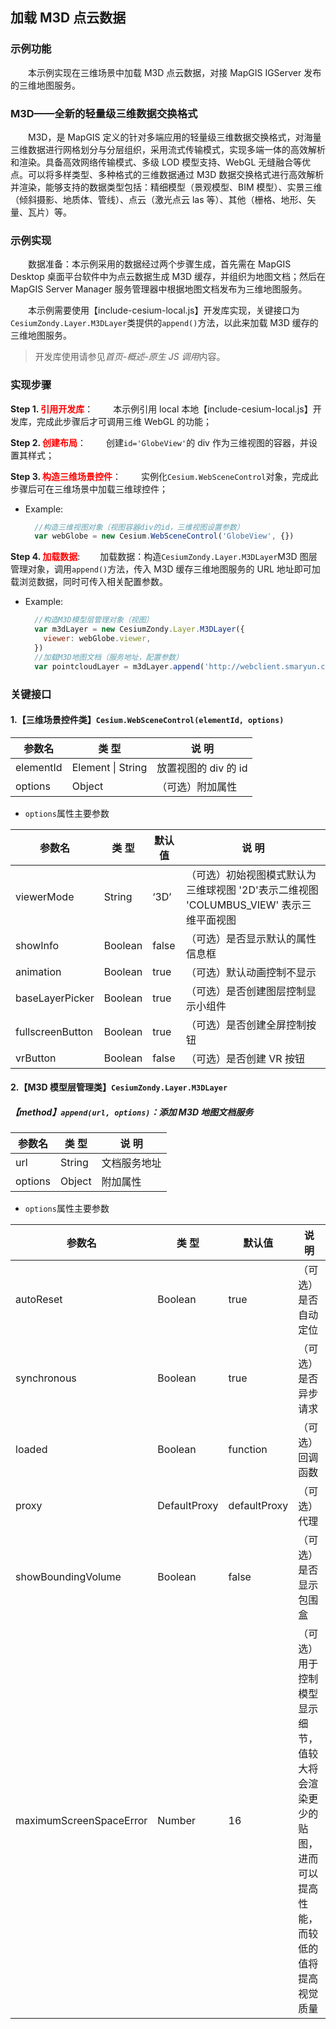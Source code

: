 ## 加载 M3D 点云数据

### 示例功能

&ensp;&ensp;&ensp;&ensp;本示例实现在三维场景中加载 M3D 点云数据，对接 MapGIS IGServer 发布的三维地图服务。

### M3D——全新的轻量级三维数据交换格式

&ensp;&ensp;&ensp;&ensp;M3D，是 MapGIS 定义的针对多端应用的轻量级三维数据交换格式，对海量三维数据进行网格划分与分层组织，采用流式传输模式，实现多端一体的高效解析和渲染。具备高效网络传输模式、多级 LOD 模型支持、WebGL 无缝融合等优点。可以将多样类型、多种格式的三维数据通过 M3D 数据交换格式进行高效解析并渲染，能够支持的数据类型包括：精细模型（景观模型、BIM 模型）、实景三维（倾斜摄影、地质体、管线）、点云（激光点云 las 等）、其他（栅格、地形、矢量、瓦片）等。

### 示例实现

&ensp;&ensp;&ensp;&ensp;数据准备：本示例采用的数据经过两个步骤生成，首先需在 MapGIS Desktop 桌面平台软件中为点云数据生成 M3D 缓存，并组织为地图文档；然后在 MapGIS Server Manager 服务管理器中根据地图文档发布为三维地图服务。

&ensp;&ensp;&ensp;&ensp;本示例需要使用【include-cesium-local.js】开发库实现，关键接口为`CesiumZondy.Layer.M3DLayer`类提供的`append()`方法，以此来加载 M3D 缓存的三维地图服务。

> 开发库使用请参见*首页-概述-原生 JS 调用*内容。

### 实现步骤

**Step 1. <font color=red>引用开发库</font>**：
&ensp;&ensp;&ensp;&ensp;本示例引用 local 本地【include-cesium-local.js】开发库，完成此步骤后才可调用三维 WebGL 的功能；

**Step 2. <font color=red>创建布局</font>**：
&ensp;&ensp;&ensp;&ensp;创建`id='GlobeView'`的 div 作为三维视图的容器，并设置其样式；

**Step 3. <font color=red>构造三维场景控件</font>**：
&ensp;&ensp;&ensp;&ensp;实例化`Cesium.WebSceneControl`对象，完成此步骤后可在三维场景中加载三维球控件；

- Example:
  ```javascript
    //构造三维视图对象（视图容器div的id，三维视图设置参数）
    var webGlobe = new Cesium.WebSceneControl('GlobeView', {})
  ```

**Step 4. <font color=red>加载数据</font>**:
&ensp;&ensp;&ensp;&ensp;加载数据：构造`CesiumZondy.Layer.M3DLayer`M3D 图层管理对象，调用`append()`方法，传入 M3D 缓存三维地图服务的 URL 地址即可加载浏览数据，同时可传入相关配置参数。

- Example:
  ```javascript
    //构造M3D模型层管理对象（视图）
    var m3dLayer = new CesiumZondy.Layer.M3DLayer({
      viewer: webGlobe.viewer,
    })
    //加载M3D地图文档（服务地址，配置参数）
    var pointcloudLayer = m3dLayer.append('http://webclient.smaryun.com:6163/igs/rest/g3d/PointCloud', {})
  ```

### 关键接口

#### 1.【三维场景控件类】`Cesium.WebSceneControl(elementId, options)`

| 参数名    | 类 型             | 说 明                |
| --------- | ----------------- | -------------------- |
| elementId | Element \| String | 放置视图的 div 的 id |
| options   | Object            | （可选）附加属性     |

- `options`属性主要参数

| 参数名           | 类 型   | 默认值 | 说 明                                                                                  |
| ---------------- | ------- | ------ | -------------------------------------------------------------------------------------- |
| viewerMode       | String  | ‘3D’   | （可选）初始视图模式默认为三维球视图 '2D'表示二维视图 'COLUMBUS_VIEW' 表示三维平面视图 |
| showInfo         | Boolean | false  | （可选）是否显示默认的属性信息框                                                       |
| animation        | Boolean | true   | （可选）默认动画控制不显示                                                             |
| baseLayerPicker  | Boolean | true   | （可选）是否创建图层控制显示小组件                                                     |
| fullscreenButton | Boolean | true   | （可选）是否创建全屏控制按钮                                                           |
| vrButton         | Boolean | false  | （可选）是否创建 VR 按钮                                                               |

#### 2.【M3D 模型层管理类】`CesiumZondy.Layer.M3DLayer`

##### 【method】`append(url, options)`：添加 M3D 地图文档服务

| 参数名  | 类 型  | 说 明        |
| ------- | ------ | ------------ |
| url     | String | 文档服务地址 |
| options | Object | 附加属性     |

- `options`属性主要参数

| 参数名                  | 类 型        | 默认值       | 说 明                                                                                              |
| ----------------------- | ------------ | ------------ | -------------------------------------------------------------------------------------------------- |
| autoReset               | Boolean      | true         | （可选）是否自动定位                                                                               |
| synchronous             | Boolean      | true         | （可选）是否异步请求                                                                               |
| loaded                  | Boolean      | function     | （可选）回调函数                                                                                   |
| proxy                   | DefaultProxy | defaultProxy | （可选）代理                                                                                       |
| showBoundingVolume      | Boolean      | false        | （可选）是否显示包围盒                                                                             |
| maximumScreenSpaceError | Number       | 16           | （可选）用于控制模型显示细节，值较大将会渲染更少的贴图，进而可以提高性能，而较低的值将提高视觉质量 |
